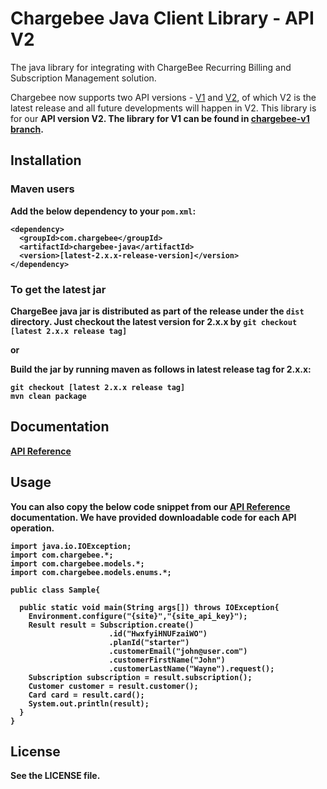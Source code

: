 # Chargebee Java Client Library - API V2

The java library for integrating with ChargeBee Recurring Billing and Subscription Management solution.

Chargebee now supports two API versions - [V1](https://apidocs.chargebee.com/docs/api/v1) and [V2](https://apidocs.chargebee.com/docs/api), of which V2 is the latest release and all future developments will happen in V2. 
This library is for our <b>API version V2<b>. The library for V1 can be found in [chargebee-v1 branch](https://github.com/chargebee/chargebee-java/tree/chargebee-v1). 

## Installation

### Maven users
Add the below dependency to your ```pom.xml```:

    <dependency>
      <groupId>com.chargebee</groupId>
      <artifactId>chargebee-java</artifactId>
      <version>[latest-2.x.x-release-version]</version>
    </dependency>


### To get the latest jar

ChargeBee java jar is distributed as part of the release under the ```dist``` directory. Just checkout the latest version for 2.x.x by ```git checkout [latest 2.x.x release tag]```

or

Build the jar by running maven as follows in latest release tag for 2.x.x: 

<pre><code>git checkout [latest 2.x.x release tag]
mvn clean package</code></pre> 

## Documentation

<a href="https://apidocs.chargebee.com/docs/api?lang=java" target="_blank">API Reference</a>

## Usage
You can also copy the below code snippet from our
<a href="https://apidocs.chargebee.com/docs/api?lang=java" target="_blank">API Reference</a>
documentation. We have provided downloadable code for each API operation.


<pre><code>import java.io.IOException;
import com.chargebee.*;
import com.chargebee.models.*;
import com.chargebee.models.enums.*;

public class Sample{

  public static void main(String args[]) throws IOException{
    Environment.configure("{site}","{site_api_key}");
    Result result = Subscription.create()
                      .id("HwxfyiHNUFzaiWO")
                      .planId("starter")
                      .customerEmail("john@user.com")
                      .customerFirstName("John")
                      .customerLastName("Wayne").request();
    Subscription subscription = result.subscription();
    Customer customer = result.customer();
    Card card = result.card();
    System.out.println(result);
  }
}</code></pre>

## License

See the LICENSE file.

